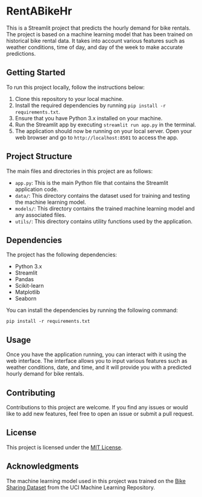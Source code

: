 # RentABikeHr

This is a Streamlit project that predicts the hourly demand for bike rentals. The project is based on a machine learning model that has been trained on historical bike rental data. It takes into account various features such as weather conditions, time of day, and day of the week to make accurate predictions.

## Getting Started

To run this project locally, follow the instructions below:

1. Clone this repository to your local machine.
2. Install the required dependencies by running `pip install -r requirements.txt`.
3. Ensure that you have Python 3.x installed on your machine.
4. Run the Streamlit app by executing `streamlit run app.py` in the terminal.
5. The application should now be running on your local server. Open your web browser and go to `http://localhost:8501` to access the app.

## Project Structure

The main files and directories in this project are as follows:

- `app.py`: This is the main Python file that contains the Streamlit application code.
- `data/`: This directory contains the dataset used for training and testing the machine learning model.
- `models/`: This directory contains the trained machine learning model and any associated files.
- `utils/`: This directory contains utility functions used by the application.

## Dependencies

The project has the following dependencies:

- Python 3.x
- Streamlit
- Pandas
- Scikit-learn
- Matplotlib
- Seaborn

You can install the dependencies by running the following command:

```
pip install -r requirements.txt
```

## Usage

Once you have the application running, you can interact with it using the web interface. The interface allows you to input various features such as weather conditions, date, and time, and it will provide you with a predicted hourly demand for bike rentals.

## Contributing

Contributions to this project are welcome. If you find any issues or would like to add new features, feel free to open an issue or submit a pull request.

## License

This project is licensed under the [MIT License](LICENSE).

## Acknowledgments

The machine learning model used in this project was trained on the [Bike Sharing Dataset](https://archive.ics.uci.edu/ml/datasets/bike+sharing+dataset) from the UCI Machine Learning Repository.
